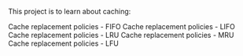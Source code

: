 This project is to learn about caching:

Cache replacement policies - FIFO
Cache replacement policies - LIFO
Cache replacement policies - LRU
Cache replacement policies - MRU
Cache replacement policies - LFU

